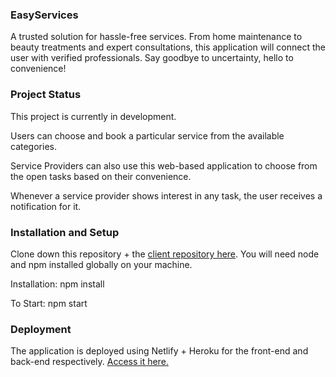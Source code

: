 ### EasyServices

A trusted solution for hassle-free services. From home maintenance to beauty treatments and
expert consultations, this application will connect the user with verified professionals. Say
goodbye to uncertainty, hello to convenience!

### Project Status

This project is currently in development.

Users can choose and book a particular service from the available categories.

Service Providers can also use this web-based application to choose from the open tasks based on their convenience.

Whenever a service provider shows interest in any task, the user receives a notification for it.

### Installation and Setup

Clone down this repository + the [client repository here](https://github.com/isupreetk/EasyServices-client). You will need node and npm installed globally on your machine.

Installation: npm install

To Start: npm start

### Deployment

The application is deployed using Netlify + Heroku for the front-end and back-end respectively. [Access it here.](https://easyservices.netlify.app/login)

